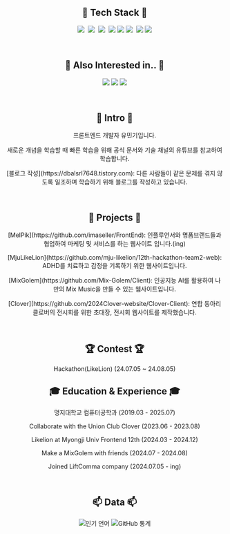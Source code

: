 

<!--
**ahyexng/ahyexng** is a ✨ _special_ ✨ repository because its `README.md` (this file) appears on your GitHub profile.

Here are some ideas to get you started:

- 🔭 I’m currently working on ...
- 🌱 I’m currently learning ...
- 👯 I’m looking to collaborate on ...
- 🤔 I’m looking for help with ...
- 💬 Ask me about ...
- 📫 How to reach me: ...
- 😄 Pronouns: ...
- ⚡ Fun fact: ...
-->


<div align="center">




<h2>📖 Tech Stack 📖</h2>
  <p>
    <img src="https://img.shields.io/badge/HTML-E34F26?style=flat-square&logo=HTML5&logoColor=white"/>&nbsp 
    <img src="https://img.shields.io/badge/CSS3-ffa500?style=flat-square&logo=CSS3&logoColor=white"/>&nbsp 
    <img src="https://img.shields.io/badge/Javascript-efd81a?style=flat-square&logo=Javascript&logoColor=white"/>&nbsp 
    <img src="https://img.shields.io/badge/React-2396F3?style=plastic-square&logo=Uikit&logoColor=white"/></a>
    <img src="https://img.shields.io/badge/Android-3DDC84?style=flat-square&logo=Android&logoColor=white"/>
    <img src="https://img.shields.io/badge/Python-3766AB?style=flat-square&logo=Python&logoColor=white"/></a>&nbsp 
    <img src="https://img.shields.io/badge/C-A8B9CC?style=flat-square&logo=C&logoColor=white"/></a>
    <img src="https://img.shields.io/badge/Java-007396?style=flat-square&logo=Java&logoColor=white"/> 
  </p> 
  
  <br>
  
  <h2>🌱 Also Interested in.. 🌱</h2>
  <p>
    <img src="https://img.shields.io/badge/iOS-000000?style=plastic-square&logo=Apple&logoColor=white"/> 
    <img src="https://img.shields.io/badge/Swift-FA7343?style=flat-square&logo=Swift&logoColor=white"/>  
    <img src="https://img.shields.io/badge/Frontend-6DB33F?style=flat-square&logoColor=white"/>
  </p> 
  
  <br>
  
  <h2>🔭 Intro 🔭</h2>
  <p>
    프론트엔드 개발자 유민기입니다.</p>
    새로운 개념을 학습할 때 빠른 학습을 위해 공식 문서와 기술 채널의 유튜브를 참고하여 학습합니다.</p>
    [블로그 작성](https://dbalsrl7648.tistory.com): 다른 사람들이 같은 문제를 겪지 않도록 일조하며 학습하기 위해 블로그를 작성하고 있습니다.</p>
  </p>
  
  <br>
  
  <h2>🚀 Projects 🚀</h2>
  <p>
    [MelPik](https://github.com/imaseller/FrontEnd): 인플루언서와 명품브랜드들과 협업하여 마케팅 및 서비스를 하는 웹사이트 입니다.(ing)</p>
    [MjuLikeLion](https://github.com/mju-likelion/12th-hackathon-team2-web): ADHD를 치료하고 감정을 기록하기 위한 웹사이트입니다.</p>
    [MixGolem](https://github.com/Mix-Golem/Client): 인공지능 AI를 활용하여 나만의 Mix Music을 만들 수 있는 웹사이트입니다.</p>
    [Clover](https://github.com/2024Clover-website/Clover-Client): 연합 동아리 클로버의 전시회를 위한 초대장, 전시회 웹사이트를 제작했습니다.</p>
  </p>
  
  <br>
    
  <h2>🏆 Contest 🏆</h2>
  <p>
   Hackathon(LikeLion) (24.07.05 ~ 24.08.05)
  </p>
      
  <h2>🎓  Education & Experience 🎓</h2>
  <p>
   명지대학교 컴퓨터공학과 (2019.03 - 2025.07) </p>
   Collaborate with the Union Club Clover (2023.06 - 2023.08) </p>
   Likelion at Myongji Univ Frontend 12th (2024.03 - 2024.12) </p>
   Make a MixGolem with friends (2024.07 - 2024.08) </p>
   Joined LiftComma company (2024.07.05 - ing) </p>
  </p>
  <br>

  <h2>📫 Data 📫</h2>
  <p>​​
    <img src="https://github-readme-stats.vercel.app/api/top-langs/?username=youminki&layout=compact&title_color=ff69b4" alt="인기 언어" />
    <img src="https://github-readme-stats.vercel.app/api?username=Youminki&show_icons=true&theme=radical" alt="GitHub 통계" />
  </p>

  <br>
  
</div>


<br/>

